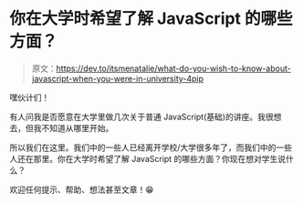 # 你在大学时希望了解 JavaScript 的哪些方面？

> 原文：<https://dev.to/itsmenatalie/what-do-you-wish-to-know-about-javascript-when-you-were-in-university-4pip>

嘿伙计们！

有人问我是否愿意在大学里做几次关于普通 JavaScript(基础)的讲座。我很想去，但我不知道从哪里开始。

所以我们在这里。我们中的一些人已经离开学校/大学很多年了，而我们中的一些人还在那里。你在大学时希望了解 JavaScript 的哪些方面？你现在想对学生说什么？

欢迎任何提示、帮助、想法甚至文章！😁